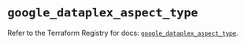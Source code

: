 # `google_dataplex_aspect_type`

Refer to the Terraform Registry for docs: [`google_dataplex_aspect_type`](https://registry.terraform.io/providers/hashicorp/google-beta/6.40.0/docs/resources/google_dataplex_aspect_type).
